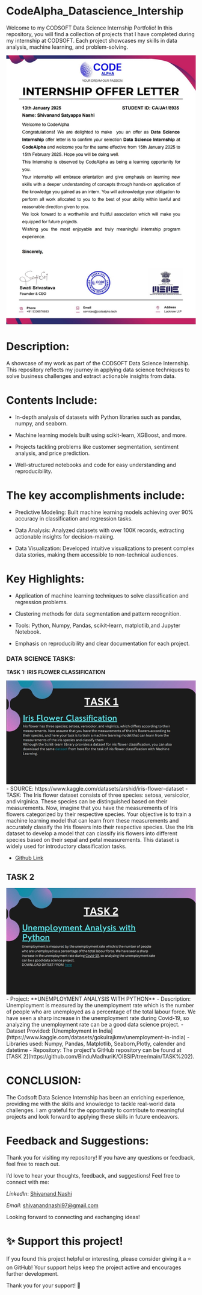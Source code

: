 # CodeAlpha_Datascience_Intership

Welcome to my CODSOFT Data Science Internship Portfolio! In this repository, you will find a collection of projects that I have completed during my internship at CODSOFT. Each project showcases my skills in data analysis, machine learning, and problem-solving.

<img src ="https://github.com/Gtshivanand/CodeAlpha-Datascience_Intership/blob/main/CodeAlpha%20DataScience%20Internship%20Offer%20Letter.png"/>

# Description:
A showcase of my work as part of the CODSOFT Data Science Internship. This repository reflects my journey in applying data science techniques to solve business challenges and extract actionable insights from data.

# Contents Include:

* In-depth analysis of datasets with Python libraries such as pandas, numpy, and seaborn.

* Machine learning models built using scikit-learn, XGBoost, and more.

* Projects tackling problems like customer segmentation, sentiment analysis, and price prediction.

* Well-structured notebooks and code for easy understanding and reproducibility.

# The key accomplishments include:

* Predictive Modeling: Built machine learning models achieving over 90% accuracy in classification and regression tasks.

* Data Analysis: Analyzed datasets with over 100K records, extracting actionable insights for decision-making.

* Data Visualization: Developed intuitive visualizations to present complex data stories, making them accessible to non-technical audiences.

# Key Highlights:

* Application of machine learning techniques to solve classification and regression problems.

* Clustering methods for data segmentation and pattern recognition.

* Tools: Python, Numpy, Pandas, scikit-learn, matplotlib,and Jupyter Notebook.

* Emphasis on reproducibility and clear documentation for each project.


### DATA SCIENCE TASKS:

 **TASK 1: IRIS FLOWER CLASSIFICATION**
  
  <img src="https://github.com/Gtshivanand/CodeAlpha-Datascience_Intership/blob/main/Task%201-%20Iris%20Flower%20Classification/Images/Task1%20Description.jpg"/>
  - SOURCE: https://www.kaggle.com/datasets/arshid/iris-flower-dataset
  - TASK: The Iris flower dataset consists of three species: setosa, versicolor, and virginica. These species can be distinguished based on their measurements. Now, imagine that you have the measurements of Iris flowers categorized by their respective species. Your objective is to train a machine learning model that can learn from these measurements and accurately classify the Iris flowers into their respective species. Use the Iris dataset to develop a model that can classify iris
flowers into different species based on their sepal and petal measurements. This dataset is widely used for introductory classification tasks.
  
- [Github Link](https://github.com/Gtshivanand/CodeAlpha-Datascience_Intership/tree/main/Task%201-%20Iris%20Flower%20Classification)

  
## TASK 2
<img src ="https://github.com/Gtshivanand/CodeAlpha-Datascience_Intership/blob/main/Task2-Unemployment%20Analysis%20with%20Python/Images/Task2%20Description.jpg"/>
- Project: **UNEMPLOYMENT ANALYSIS WITH PYTHON**
- Description: Unemployment is measured by the unemployment rate which is the number of people who are unemployed as a percentage of the total labour force. We have seen a sharp increase in the unemployment rate during Covid-19, so analyzing the unemployment rate can be a good data science project. 
- Dataset Provided: [Unemployment in India](https://www.kaggle.com/datasets/gokulrajkmv/unemployment-in-india)
- Libraries used: Numpy, Pandas, Matplotlib, Seaborn,Plotly, calender and datetime  
- Repository: The project's GitHub repository can be found at [TASK 2](https://github.com/BinduMadhuriK/OIBSIP/tree/main/TASK%202).


 # CONCLUSION: 

The Codsoft Data Science Internship has been an enriching experience, providing me with the skills and knowledge to tackle real-world data challenges. I am grateful for the opportunity to contribute to meaningful projects and look forward to applying these skills in future endeavors.

# Feedback and Suggestions:

Thank you for visiting my repository! If you have any questions or feedback, feel free to reach out.

I’d love to hear your thoughts, feedback, and suggestions! Feel free to connect with me:

 *LinkedIn*: [Shivanand Nashi](https://www.linkedin.com/in/shivanand-s-nashi-79579821a)
 
 *Email*: shivanandnashi97@gmail.com


Looking forward to connecting and exchanging ideas!

# ✨ Support this project!
If you found this project helpful or interesting, please consider giving it a ⭐ on GitHub!
Your support helps keep the project active and encourages further development.

Thank you for your support! 💖
